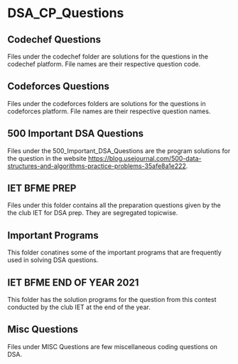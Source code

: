 # DSA_CP_Questions

## Codechef Questions
Files under the codechef folder are solutions for the questions in the codechef platform. File names are their respective question code.
 

## Codeforces Questions
Files under the codeforces folders are solutions for the questions in codeforces platform. File names are their respective question names.
 

## 500 Important DSA Questions
Files under the 500_Important_DSA_Questions are the program solutions for the 
 question in the website https://blog.usejournal.com/500-data-structures-and-algorithms-practice-problems-35afe8a1e222.


## IET BFME PREP  
Files under this folder contains all the preparation questions given by the the club IET for DSA prep. They are segregated topicwise.


## Important Programs 
This folder conatines some of the important programs that are frequently used in solving DSA questions.


## IET BFME END OF YEAR 2021
This folder has the solution programs for the question from this contest conducted by the club IET at the end of the year.


## Misc Questions
 Files under MISC Questions are few miscellaneous coding questions on DSA.
